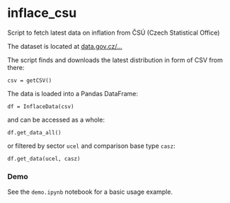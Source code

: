 # inflace_csu
Script to fetch latest data on inflation from ČSÚ (Czech Statistical Office)


The dataset is located at [data.gov.cz/...](https://data.gov.cz/datov%C3%A1-sada?iri=https%3A%2F%2Fdata.gov.cz%2Fzdroj%2Fdatov%C3%A9-sady%2F00025593%2F790624c7263aca615ce9ddd24e7db464)

The script finds and downloads the latest distribution in form of CSV from there:
```
csv = getCSV()
```
The data is loaded into a Pandas DataFrame:
```
df = InflaceData(csv)
```
and can be accessed as a whole:
```
df.get_data_all()
```
or filtered by sector `ucel` and comparison base type `casz`:
```
df.get_data(ucel, casz)
```


### Demo
See the `demo.ipynb` notebook for a basic usage example.
